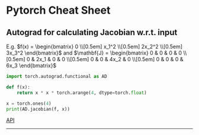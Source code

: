 # Pytorch Cheat Sheet

## Autograd for calculating Jacobian w.r.t. input
E.g. $f(x) = 
\begin{bmatrix}
0       \\[0.5em]
x_1^2   \\[0.5em]
2x_2^2  \\[0.5em]
3x_3^2
\end{bmatrix}$ and
$\mathbf{J} = 
\begin{bmatrix}
0       &   0       &   0       &   0       \\[0.5em]
0       &   2x_1    &   0       &   0       \\[0.5em]
0       &   0       &   4x_2    &   0       \\[0.5em]
0       &   0       &   0       &   6x_3
\end{bmatrix}$

``` python
import torch.autograd.functional as AD

def f(x):
    return x * x * torch.arange(4, dtype=torch.float)

x = torch.ones(4)
print(AD.jacobian(f, x))
```

[API](https://pytorch.org/docs/stable/generated/torch.autograd.functional.jacobian.html)

-------------